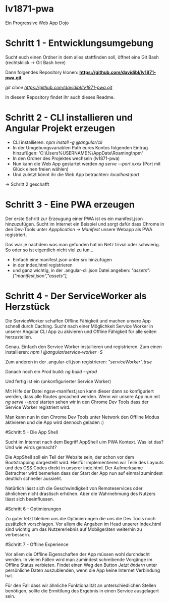 # lv1871-pwa
Ein Progressive Web App Dojo


# Schritt 1 - Entwicklungsumgebung

Sucht euch einen Ordner in dem alles stattfinden soll, öffnet eine Git Bash (rechtsklick -> Git Bash here)

Dann folgendes Repository klonen:
**https://github.com/davidibl/lv1871-pwa.git**

*git clone https://github.com/davidibl/lv1871-pwa.git*

In diesem Repository findet ihr auch dieses Readme.

# Schritt 2 - CLI installieren und Angular Projekt erzeugen

- CLI installieren: *npm install -g @angular/cli*
- In der Umgebungsvariablen Path eures Kontos folgenden Eintrag hinzufügen: 'C:\Users\%USERNAME%\AppDate\Roaming\npm'
- In den Ordner des Projektes wechseln (lv1871-pwa)
- Nun kann die Web App gestartet werden *ng serve --port xxxx* (Port mit Glück einen freien wählen)
- Und zuletzt könnt ihr die Web App betrachten: *localhost:port*

-> Schritt 2 geschafft

# Schritt 3 - Eine PWA erzeugen

Der erste Schritt zur Erzeugung einer PWA ist es ein manifest.json hinzuzufügen.
Sucht im Internet ein Beispiel und sorgt dafür dass Chrome in den Dev-Tools unter *Appplication -> Manifest* unsere Webapp als PWA registriert.

Das war je nachdem was man gefunden hat im Netz trivial oder schwierig. So oder so ist eigentlich nicht viel zu tun...
- Einfach eine manifest.json unter src hinzufügen
- in der index.html registrieren *<link rel="manifest" href="/manifest.json">*
- und ganz wichtig, in der .angular-cli.json Datei angeben: 
*"assets": ["manifest.json","assets"],*

# Schritt 4 - Der ServiceWorker als Herzstück

Die ServiceWorker schaffen Offline Fähigkeit und machen unsere App schnell durch Caching.
Sucht nach einer Möglichkeit Service Worker in unserer Angular CLI App zu akivieren und Offline Fähigkeit für alle seiten herzustellen.

Genau. Einfach den Service Worker installieren und registrieren.
Zum einen installieren:
*npm i @angular/service-worker -S*

Zum anderen in der .angular-cli.json registrieren:
*"serviceWorker":true*

Danach noch ein Prod build:
*ng build --prod*

Und fertig ist ein (unkonfigurierter Service Worker)

Mit Hilfe der Datei ngsw-manifest.json kann dieser dann so konfiguriert werden, dass alle Routes gecached werden. Wenn wir unsere App nun mit *ng serve --prod* starten sehen wir in den Chrome Dev Tools dass der Service Worker registriert wird.

Man kann nun in den Chrome Dev Tools unter Network den Offline Modus aktivieren und die App wird dennoch geladen :)

#Schritt 5 - Die App Shell

Sucht im Internet nach dem Begriff AppShell uim PWA Kontext. Was ist das? Und wie wirds gemacht?


Die AppShell soll ein Teil der Website sein, der schon vor dem Bootstrapping dargestellt wird.
Hierfür implementieren wir Teile des Layouts und des CSS Codes direkt in unserer inde.html.
Der Aufmerksame Betrachter wird bemerken dass der Start der App nun auf einmal zumindest deutlich schneller aussieht.

Natürlich lässt sich die Geschwindigkeit von Remoteservices oder ähnlichem nicht drastisch erhöhen. Aber die Wahrnehmung des Nutzers lässt sich beeinflussen.

#Schritt 6 - Optimierungen

Zu guter letzt bleiben uns die Optimierungen die uns die Dev Tools noch zusätzlich vorschlagen.
Vor allem die Angaben im Head unserer Index.html sind wichtig um das Nutzererlebnis auf Mobilgeräten weiterhin zu verbessern.


#Schritt 7 - Offline Experience

Vor allem die Offline Eigenschaften der App müssen wohl durchdacht werden. In vielen Fällen wird man zumindest schreibende Vorgänge im Offline Status verbieten. Findet einen Weg den Button *Jetzt ändern* unter persönliche Daten auszublenden, wenn die App keine Internet Verbindung hat.

Für den Fall dass wir ähnliche Funktionalität an unterschiedlichen Stellen benötigen, sollte die Ermittlung des Ergebnis in einen Service ausgelagert sein.